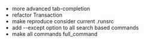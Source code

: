 * more advanced tab-completion
* refactor Transaction
* make reproduce consider current .runsrc
* add --except option to all search based commands
* make all commands full_command
